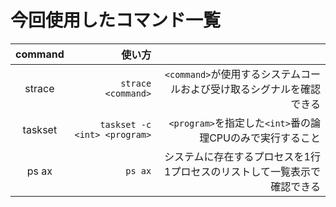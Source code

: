 # 今回使用したコマンド一覧

|command|使い方||
|:-:|-:|-:|
|strace|`strace <command>`| `<command>`が使用するシステムコールおよび受け取るシグナルを確認できる|
|taskset|`taskset -c <int> <program>`| `<program>`を指定した`<int>`番の論理CPUのみで実行すること|
|ps ax| `ps ax` | システムに存在するプロセスを1行1プロセスのリストして一覧表示で確認できる |